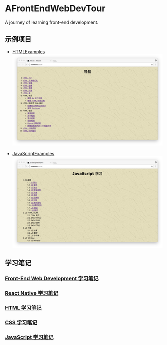 # AFrontEndWebDevTour
A journey of learning front-end development.


## 示例项目
- [HTMLExamples](https://github.com/ShannonChenCHN/AFrontEndWebDevTour/tree/master/learning-notes/HTMLExamples)
![](./resources/HTML-Examples.jpeg)

- [JavaScriptExamples](https://github.com/ShannonChenCHN/AFrontEndWebDevTour/tree/master/learning-notes/JavaScriptExamples)
![](./resources/JavaScript-Examples.jpeg)

## 学习笔记
### [Front-End Web Development 学习笔记](https://github.com/ShannonChenCHN/AFrontEndWebDevTour/blob/master/front-end-dev-book/README.md)
### [React Native 学习笔记](https://github.com/ShannonChenCHN/AFrontEndWebDevTour/blob/master/React-Native/README.md)
### [HTML 学习笔记](https://github.com/ShannonChenCHN/AFrontEndWebDevTour/blob/master/learning-notes/HTML-learning-notes.md)
### [CSS 学习笔记](https://github.com/ShannonChenCHN/AFrontEndWebDevTour/blob/master/learning-notes/CSS-learning-notes.md)
### [JavaScript 学习笔记](https://github.com/ShannonChenCHN/AFrontEndWebDevTour/blob/master/learning-notes/JavaScript-learning-notes.md)


